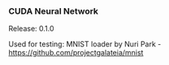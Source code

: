 ### CUDA Neural Network
Release: 0.1.0

Used for testing:
    MNIST loader by Nuri Park - https://github.com/projectgalateia/mnist